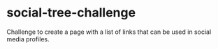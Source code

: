 # social-tree-challenge
Challenge to create a page with a list of links that can be used in social media profiles.
